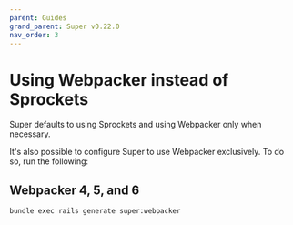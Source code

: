 ```yaml
---
parent: Guides
grand_parent: Super v0.22.0
nav_order: 3
---
```

# Using Webpacker instead of Sprockets

Super defaults to using Sprockets and using Webpacker only when necessary.

It's also possible to configure Super to use Webpacker exclusively. To do so,
run the following:

## Webpacker 4, 5, and 6

```bash
bundle exec rails generate super:webpacker
```
